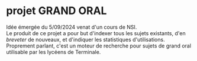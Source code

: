 # projet GRAND ORAL
Idée émergée du 5/09/2024 venat d'un cours de NSI.<br>
Le produit de ce projet a pour but d'indexer tous les sujets existants, d'en _breveter_ de nouveaux, et d'indiquer les statistiques d'utilisations.<br>
Proprement parlant, c'est un moteur de recherche pour sujets de grand oral utilisable par les lycéens de Terminale.